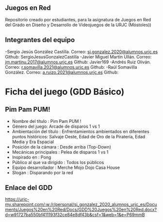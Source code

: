 ## Juegos en Red

Repositorio creado por estudiantes, para la asignatura de Juegos en Red del Grado en Diseño y Desarrollo de Videojuegos de la URJC (Móstoles))

## Integrantes del equipo

-Sergio Jesús González Castilla. Correo: sj.gonzalez.2020@alumnos.urjc.es Github: SergioJesusGonzalezCastilla
-Javier Miguel Martín Ullán. Correo: jm.martinu.2017@alumnos.urjc.es Github: Javier169
-Andrés Ruiz Oliván. Correo: r.somavilla.2021@alumnos.urjc.es Github: 
-Raúl Somavilla González. Correo: a.ruizo.2021@alumnos.urjc.es Github:

# Ficha del juego (GDD Básico)
## Pim Pam PUM!

  - Nombre del título : Pim Pam PUM !
  - Género del juego: Arcade de disparos 1 vs 1
  - Ambientación del título : Enfrentamientos ambientados en diferentes puntos históricos: Salvaje Oeste, Edad de Oro de la Piratería, Edad Media y Era Espacial 
  - Posición de la cámara : Desde arriba (Top-Down)
  - Mecánicas principales : Pelea de disparos 1 vs 1
  - Inspirado en : Pong
  - Público al que va dirigido : Todos los públicos
  - Equipo desarrollador : Merche Mojo Dojo Casa House
  - Slogan : Disparando por la red

## Enlace del GDD
https://urjc-my.sharepoint.com/:w:/r/personal/sj_gonzalez_2020_alumnos_urjc_es/Documents/Juegos%20en%20Red/Docs/GDD%20Juegos%20en%20Red.docx?d=w91727ba550bf411193f32ce84e8df43b&csf=1&web=1&e=P69mmB
